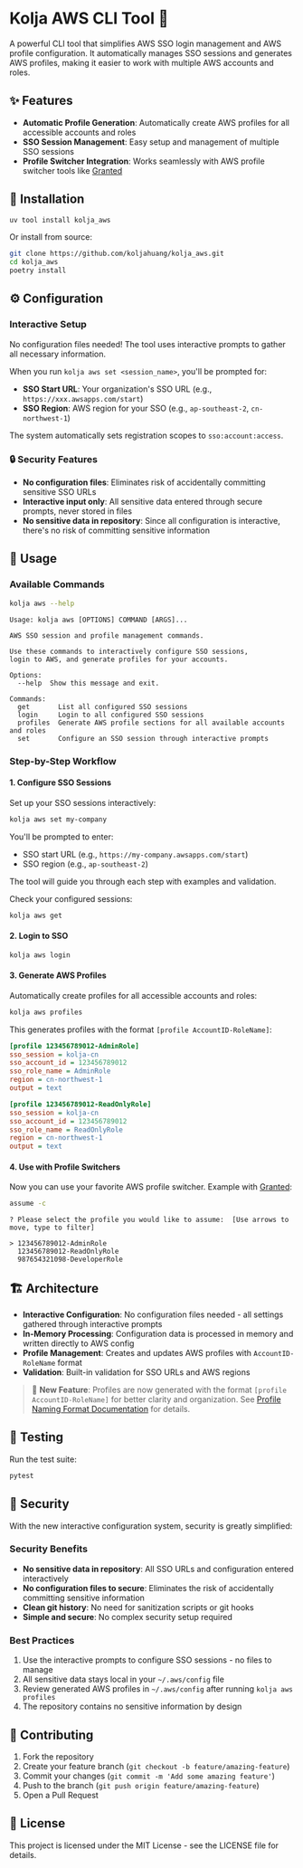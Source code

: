 # Kolja AWS CLI Tool 🚀

A powerful CLI tool that simplifies AWS SSO login management and AWS profile configuration. It automatically manages SSO sessions and generates AWS profiles, making it easier to work with multiple AWS accounts and roles.

## ✨ Features

- **Automatic Profile Generation**: Automatically create AWS profiles for all accessible accounts and roles
- **SSO Session Management**: Easy setup and management of multiple SSO sessions
- **Profile Switcher Integration**: Works seamlessly with AWS profile switcher tools like [Granted](https://granted.dev/)

## 🚀 Installation

```bash
uv tool install kolja_aws
```

Or install from source:

```bash
git clone https://github.com/koljahuang/kolja_aws.git
cd kolja_aws
poetry install
```

## ⚙️ Configuration

### Interactive Setup

No configuration files needed! The tool uses interactive prompts to gather all necessary information.

When you run `kolja aws set <session_name>`, you'll be prompted for:
- **SSO Start URL**: Your organization's SSO URL (e.g., `https://xxx.awsapps.com/start`)
- **SSO Region**: AWS region for your SSO (e.g., `ap-southeast-2`, `cn-northwest-1`)

The system automatically sets registration scopes to `sso:account:access`.

### 🔒 Security Features

- **No configuration files**: Eliminates risk of accidentally committing sensitive SSO URLs
- **Interactive input only**: All sensitive data entered through secure prompts, never stored in files
- **No sensitive data in repository**: Since all configuration is interactive, there's no risk of committing sensitive information

## 📖 Usage

### Available Commands

```bash
kolja aws --help
```

```
Usage: kolja aws [OPTIONS] COMMAND [ARGS]...

AWS SSO session and profile management commands.

Use these commands to interactively configure SSO sessions,
login to AWS, and generate profiles for your accounts.

Options:
  --help  Show this message and exit.

Commands:
  get       List all configured SSO sessions
  login     Login to all configured SSO sessions
  profiles  Generate AWS profile sections for all available accounts and roles
  set       Configure an SSO session through interactive prompts
```

### Step-by-Step Workflow

#### 1. Configure SSO Sessions

Set up your SSO sessions interactively:

```bash
kolja aws set my-company
```

You'll be prompted to enter:
- SSO start URL (e.g., `https://my-company.awsapps.com/start`)
- SSO region (e.g., `ap-southeast-2`)

The tool will guide you through each step with examples and validation.

Check your configured sessions:
```bash
kolja aws get
```

#### 2. Login to SSO

```bash
kolja aws login
```

#### 3. Generate AWS Profiles

Automatically create profiles for all accessible accounts and roles:

```bash
kolja aws profiles
```

This generates profiles with the format `[profile AccountID-RoleName]`:
```ini
[profile 123456789012-AdminRole]
sso_session = kolja-cn
sso_account_id = 123456789012
sso_role_name = AdminRole
region = cn-northwest-1
output = text

[profile 123456789012-ReadOnlyRole]
sso_session = kolja-cn
sso_account_id = 123456789012
sso_role_name = ReadOnlyRole
region = cn-northwest-1
output = text
```

#### 4. Use with Profile Switchers

Now you can use your favorite AWS profile switcher. Example with [Granted](https://granted.dev/):

```bash
assume -c
```

```
? Please select the profile you would like to assume:  [Use arrows to move, type to filter]

> 123456789012-AdminRole
  123456789012-ReadOnlyRole
  987654321098-DeveloperRole
```

## 🏗️ Architecture

- **Interactive Configuration**: No configuration files needed - all settings gathered through interactive prompts
- **In-Memory Processing**: Configuration data is processed in memory and written directly to AWS config
- **Profile Management**: Creates and updates AWS profiles with `AccountID-RoleName` format
- **Validation**: Built-in validation for SSO URLs and AWS regions

> 📖 **New Feature**: Profiles are now generated with the format `[profile AccountID-RoleName]` for better clarity and organization. See [Profile Naming Format Documentation](docs/profile-naming-format.md) for details.

## 🧪 Testing

Run the test suite:

```bash
pytest
```

## 🔐 Security

With the new interactive configuration system, security is greatly simplified:

### Security Benefits
- **No sensitive data in repository**: All SSO URLs and configuration entered interactively
- **No configuration files to secure**: Eliminates the risk of accidentally committing sensitive information
- **Clean git history**: No need for sanitization scripts or git hooks
- **Simple and secure**: No complex security setup required

### Best Practices
1. Use the interactive prompts to configure SSO sessions - no files to manage
2. All sensitive data stays local in your `~/.aws/config` file
3. Review generated AWS profiles in `~/.aws/config` after running `kolja aws profiles`
4. The repository contains no sensitive information by design

## 🤝 Contributing

1. Fork the repository
2. Create your feature branch (`git checkout -b feature/amazing-feature`)
3. Commit your changes (`git commit -m 'Add some amazing feature'`)
4. Push to the branch (`git push origin feature/amazing-feature`)
5. Open a Pull Request

## 📄 License

This project is licensed under the MIT License - see the LICENSE file for details.